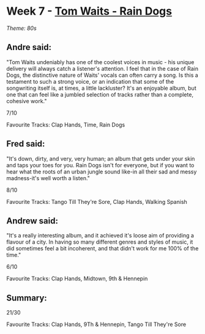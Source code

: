# Week 7 - [Tom Waits - Rain Dogs](http://www.allmusic.com/album/rain-dogs-mw0000192250)
*Theme: 80s*

## Andre said:

"Tom Waits undeniably has one of the coolest voices in music - his unique delivery will always catch a listener's attention. I feel that in the case of Rain Dogs, the distinctive nature of Waits' vocals can often carry a song. Is this a testament to such a strong voice, or an indication that some of the songwriting itself is, at times, a little lackluster? It's an enjoyable album, but one that can feel like a jumbled selection of tracks rather than a complete, cohesive work."

7/10

Favourite Tracks: Clap Hands, Time, Rain Dogs

## Fred said:

"It's down, dirty, and very, very human; an album that gets under your skin and taps your toes for you. Rain Dogs isn't for everyone, but if you want to hear what the roots of an urban jungle sound like-in all their sad and messy madness-it's well worth a listen."

8/10

Favourite Tracks: Tango Till They're Sore, Clap Hands, Walking Spanish

## Andrew said:

"It's a really interesting album, and it achieved it's loose aim of providing a flavour of a city. In having so many different genres and styles of music, it did sometimes feel a bit incoherent, and that didn't work for me 100% of the time."

6/10

Favourite Tracks: Clap Hands, Midtown, 9th & Hennepin

## Summary:

21/30

Favourite Tracks: Clap Hands, 9Th & Hennepin, Tango Till They're Sore
